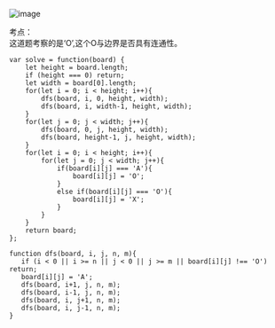 ![image](https://github.com/xkong-study/gucheng_algorithm/assets/100473178/f50ebfd1-12d7-405f-9f68-609b26f5ed70)       

考点：     
这道题考察的是‘O’,这个O与边界是否具有连通性。       

```code
var solve = function(board) {
    let height = board.length;
    if (height === 0) return;
    let width = board[0].length;
    for(let i = 0; i < height; i++){
        dfs(board, i, 0, height, width);
        dfs(board, i, width-1, height, width);
    }
    for(let j = 0; j < width; j++){
        dfs(board, 0, j, height, width);
        dfs(board, height-1, j, height, width);
    }
    for(let i = 0; i < height; i++){
        for(let j = 0; j < width; j++){
            if(board[i][j] === 'A'){
                board[i][j] = 'O';
            }
            else if(board[i][j] === 'O'){
                board[i][j] = 'X';
            }
        }
    }
    return board;
};

function dfs(board, i, j, n, m){
   if (i < 0 || i >= n || j < 0 || j >= m || board[i][j] !== 'O') return;
   board[i][j] = 'A';
   dfs(board, i+1, j, n, m);
   dfs(board, i-1, j, n, m);
   dfs(board, i, j+1, n, m);
   dfs(board, i, j-1, n, m);
}

```
